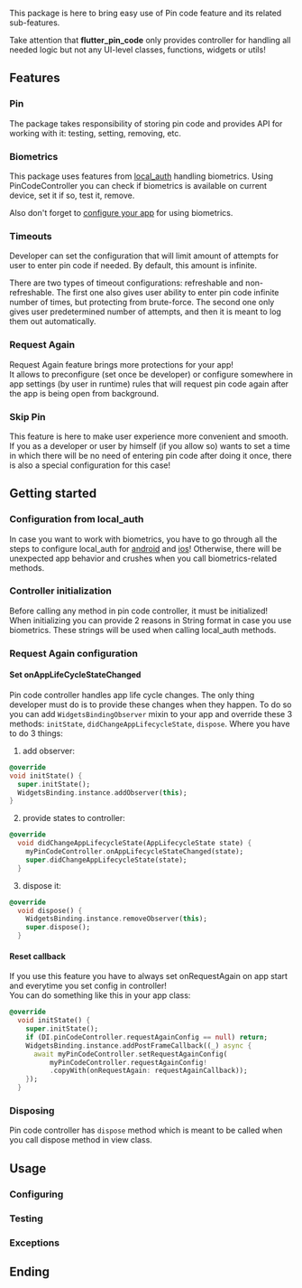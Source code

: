 [//]: # (TODO: add image)

[//]: # (TODO: short introduction)
This package is here to bring easy use of Pin code feature and its related
sub-features.

Take attention that **flutter_pin_code** only provides controller for
handling all needed logic but not any UI-level classes, functions,
widgets or utils!

## Features

### Pin

The package takes responsibility of storing pin code and provides API for
working with it: testing, setting, removing, etc.

### Biometrics

This package uses features from [local_auth](https://pub.dev/packages/local_auth)
handling biometrics. Using PinCodeController you can check if biometrics is
available on current device, set it if so, test it, remove.

Also don't forget to [configure your app](#configuration-from-local_auth)
for using biometrics.

### Timeouts

Developer can set the configuration that will limit amount of attempts for user
to enter pin code if needed. By default, this amount is infinite.

There are two types of timeout configurations: refreshable and non-refreshable.
The first one also gives user ability to enter pin code infinite number of times,
but protecting from brute-force. The second one only gives user predetermined
number of attempts, and then it is meant to log them out automatically.

### Request Again

Request Again feature brings more protections for your app! </br>
It allows to preconfigure (set once be developer) or configure somewhere in
app settings (by user in runtime) rules that will request pin code again
after the app is being open from background.

### Skip Pin

This feature is here to make user experience more convenient and smooth.</br>
If you as a developer or user by himself (if you allow so) wants to set a
time in which there will be no need of entering pin code after doing it once,
there is also a special configuration for this case!

## Getting started

### Configuration from local_auth

In case you want to work with biometrics, you have to go through all the steps
to configure local_auth for [android](https://pub.dev/packages/local_auth#android-integration)
and [ios](https://pub.dev/packages/local_auth#ios-integration)! Otherwise, there
will be unexpected app behavior and crushes when you call biometrics-related methods.

### Controller initialization

Before calling any method in pin code controller, it must be initialized!</br>
When initializing you can provide 2 reasons in String format in case you use
biometrics. These strings will be used when calling local_auth methods.

### Request Again configuration

#### Set onAppLifeCycleStateChanged

Pin code controller handles app life cycle changes. The only thing developer
must do is to provide these changes when they happen. To do so you can add
`WidgetsBindingObserver` mixin to your app and override these 3 methods:
`initState`, `didChangeAppLifecycleState`, `dispose`. Where you have to do 
3 things:
1) add observer:
```dart
@override
void initState() {
  super.initState();
  WidgetsBinding.instance.addObserver(this);
}
```
2) provide states to controller:
```dart
@override
  void didChangeAppLifecycleState(AppLifecycleState state) {
    myPinCodeController.onAppLifecycleStateChanged(state);
    super.didChangeAppLifecycleState(state);
  }
```
3) dispose it:
```dart
@override
  void dispose() {
    WidgetsBinding.instance.removeObserver(this);
    super.dispose();
  }
```

#### Reset callback

If you use this feature you have to always set onRequestAgain on app start
and everytime you set config in controller!</br>
You can do something like this in your app class:
```dart
@override
  void initState() {
    super.initState();
    if (DI.pinCodeController.requestAgainConfig == null) return;
    WidgetsBinding.instance.addPostFrameCallback((_) async {
      await myPinCodeController.setRequestAgainConfig(
          myPinCodeController.requestAgainConfig!
          .copyWith(onRequestAgain: requestAgainCallback));
    });
  }
```

### Disposing

Pin code controller has `dispose` method which is meant to be called when you call
dispose method in view class.

## Usage

### Configuring

### Testing

### Exceptions

## Ending

